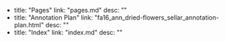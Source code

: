   - title: "Pages"
    link: "pages.md"
    desc: ""
  - title: "Annotation Plan"
    link: "fa16_ann_dried-flowers_sellar_annotation-plan.html"
    desc: ""
  - title: "Index"
    link: "index.md"
    desc: ""
